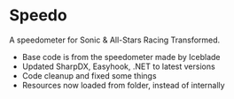 # Speedo
A speedometer for Sonic &amp; All-Stars Racing Transformed.

* Base code is from the speedometer made by Iceblade
* Updated SharpDX, Easyhook, .NET to latest versions
* Code cleanup and fixed some things
* Resources now loaded from folder, instead of internally
